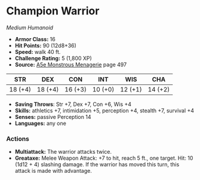 # Champion Warrior

*Medium* *Humanoid*

- **Armor Class:** 16
- **Hit Points:** 90 (12d8+36)
- **Speed:** walk 40 ft.
- **Challenge Rating:** 5 (1,800 XP)
- **Source:** [A5e Monstrous Menagerie](https://enpublishingrpg.com/products/level-up-monstrous-menagerie-a5e) page 497

| STR | DEX | CON | INT | WIS | CHA |
| --- | --- | --- | --- | --- | --- |
| 18 (+4) | 18 (+4) | 16 (+3) | 10 (+0) | 12 (+1) | 14 (+2) |

- **Saving Throws**: Str +7, Dex +7, Con +6, Wis +4
- **Skills:** athletics +7, intimidation +5, perception +4, stealth +7, survival +4
- **Senses:** passive Perception 14
- **Languages:** any one

### Actions

- **Multiattack:** The warrior attacks twice.
- **Greataxe:** Melee Weapon Attack: +7 to hit, reach 5 ft., one target. Hit: 10 (1d12 + 4) slashing damage. If the warrior has moved this turn, this attack is made with advantage.



